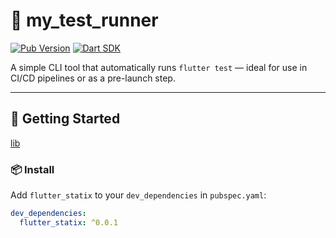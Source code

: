 # 🧪 my_test_runner

[![Pub Version](https://miro.medium.com/v2/resize:fit:1400/1*L4cZRB82nitqRygZ9dJdTA.png)](https://github.com/adinath-nikam/flutter_statix)
[![Dart SDK](https://img.shields.io/badge/dart-%3E%3D2.17.0-blue.svg)](https://dart.dev)

A simple CLI tool that automatically runs `flutter test` — ideal for use in CI/CD pipelines or as a pre-launch step.

---

## 🚀 Getting Started
[lib](lib)
### 📦 Install

Add `flutter_statix` to your `dev_dependencies` in `pubspec.yaml`:

```yaml
dev_dependencies:
  flutter_statix: ^0.0.1
